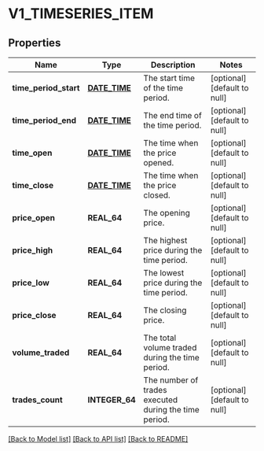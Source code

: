 # V1_TIMESERIES_ITEM

## Properties
Name | Type | Description | Notes
------------ | ------------- | ------------- | -------------
**time_period_start** | [**DATE_TIME**](DATE_TIME.md) | The start time of the time period. | [optional] [default to null]
**time_period_end** | [**DATE_TIME**](DATE_TIME.md) | The end time of the time period. | [optional] [default to null]
**time_open** | [**DATE_TIME**](DATE_TIME.md) | The time when the price opened. | [optional] [default to null]
**time_close** | [**DATE_TIME**](DATE_TIME.md) | The time when the price closed. | [optional] [default to null]
**price_open** | **REAL_64** | The opening price. | [optional] [default to null]
**price_high** | **REAL_64** | The highest price during the time period. | [optional] [default to null]
**price_low** | **REAL_64** | The lowest price during the time period. | [optional] [default to null]
**price_close** | **REAL_64** | The closing price. | [optional] [default to null]
**volume_traded** | **REAL_64** | The total volume traded during the time period. | [optional] [default to null]
**trades_count** | **INTEGER_64** | The number of trades executed during the time period. | [optional] [default to null]

[[Back to Model list]](../README.md#documentation-for-models) [[Back to API list]](../README.md#documentation-for-api-endpoints) [[Back to README]](../README.md)


